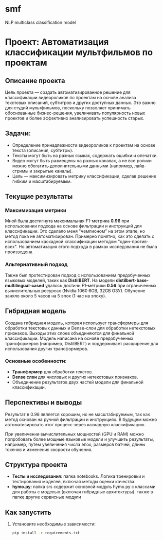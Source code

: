# smf
NLP multiclass classification model

# Проект: Автоматизация классификации мультфильмов по проектам

## Описание проекта

Цель проекта — создать автоматизированное решение для классификации видеороликов по проектам на основе анализа текстовых описаний, субтитров и других доступных данных. Это важно для студий мультфильмов, поскольку позволяет принимать обоснованные бизнес-решения, увеличивать популярность новых проектов и более эффективно анализировать успешность старых. 

## Задачи:
- Определение принадлежности видеороликов к проектам на основе текста (описания, субтитры).
- Тексты могут быть на разных языках, содержать ошибки и опечатки.
- Видео могут быть размещены на разных каналах, а не все ролики можно обогатить дополнительными данными (например, лайв-стримы и закрытые каналы).
- Цель — максимизировать метрику классификации, сделав решение гибким и масштабируемым.

## Текущие результаты

### Максимизация метрики
Мной была достигнута максимальная F1-метрика **0.96** при использовании подхода на основе фильтрации и инструкций для классификации. Это сделало меня "чемпионом" на этом этапе, но метод пока не автоматизирован. Примерно понятно, как это сделать с использованием каскадной классификации методом "один-против-всех". Но автоматизация этого подхода в рамках исследования не была произведена.

### Альтернативный подход
Также был протестирован подход с использованием предобученных языковых моделей, таких как **DistilBERT**. На модели **distilbert-base-multilingual-cased** удалось достичь F1-метрики **0.56** при ограниченных вычислительных ресурсах (Nvidia 1060 6GB, 32GB ОЗУ). Обучение заняло около 5 часов на 5 эпох (1 час на эпоху).

## Гибридная модель

Создана гибридная модель, которая использует трансформеры для обработки текстовых данных и Dense-слои для обработки нетекстовых признаков. Выходы этих слоев объединяются для финальной классификации. Модель написана на основе предобученных трансформеров (например, DistilBERT) и поддерживает расширение для использования других трансформеров.

### Основные особенности:
- **Трансформер** для обработки текстов.
- **Dense слои** для числовых и других нетекстовых признаков.
- Объединение результатов двух частей модели для финальной классификации.

## Перспективы и выводы

Результат в 0.96 является хорошим, но не масштабируемым, так как метод основан на ручной фильтрации и инструкциях. В будущем можно автоматизировать этот процесс через каскадную классификацию.

При увеличении вычислительных мощностей (GPU и RAM) можно попробовать более мощные языковые модели и улучшить результаты, например, путем увеличения числа эпох, размеров батчей, длины токенов и изменения скорости обучения.

## Структура проекта

- **Тесты и исследования**: папка notebooks. Логика тренировки и тестирования моделей, включая методы оценки качества.
- **hymo.py**: папка srs содержит основной модуль hymo.py с классами для работы с моделью (включая гибридные архитектуры). также в папке другие сервисные модули

## Как запустить

1. Установите необходимые зависимости:
   ```bash
   pip install -r requirements.txt


